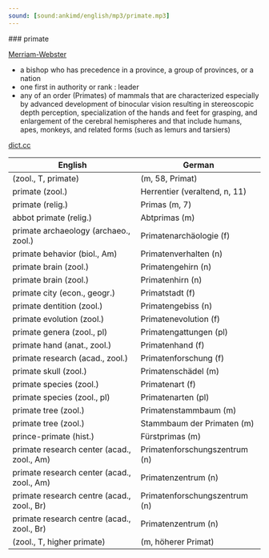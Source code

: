 ```yaml
---
sound: [sound:ankimd/english/mp3/primate.mp3]
---
```


\### primate

[Merriam-Webster](https://www.merriam-webster.com/dictionary/primate)

- a bishop who has precedence in a province, a group of provinces, or a nation
- one first in authority or rank : leader
- any of an order (Primates) of mammals that are characterized especially by advanced development of binocular vision resulting in stereoscopic depth perception, specialization of the hands and feet for grasping, and enlargement of the cerebral hemispheres and that include humans, apes, monkeys, and related forms (such as lemurs and tarsiers)

[dict.cc](https://www.dict.cc/primate)

| English        | German       |
| -------------- | ------------ |
|  (zool., T, primate) |  (m, 58, Primat) |
| primate (zool.) | Herrentier (veraltend, n, 11) |
| primate (relig.) | Primas (m, 7) |
| abbot primate (relig.) | Abtprimas (m) |
| primate archaeology (archaeo., zool.) | Primatenarchäologie (f) |
| primate behavior (biol., Am) | Primatenverhalten (n) |
| primate brain (zool.) | Primatengehirn (n) |
| primate brain (zool.) | Primatenhirn (n) |
| primate city (econ., geogr.) | Primatstadt (f) |
| primate dentition (zool.) | Primatengebiss (n) |
| primate evolution (zool.) | Primatenevolution (f) |
| primate genera (zool., pl) | Primatengattungen (pl) |
| primate hand (anat., zool.) | Primatenhand (f) |
| primate research (acad., zool.) | Primatenforschung (f) |
| primate skull (zool.) | Primatenschädel (m) |
| primate species (zool.) | Primatenart (f) |
| primate species (zool., pl) | Primatenarten (pl) |
| primate tree (zool.) | Primatenstammbaum (m) |
| primate tree (zool.) | Stammbaum der Primaten (m) |
| prince-primate (hist.) | Fürstprimas (m) |
| primate research center (acad., zool., Am) | Primatenforschungszentrum (n) |
| primate research center (acad., zool., Am) | Primatenzentrum (n) |
| primate research centre (acad., zool., Br) | Primatenforschungszentrum (n) |
| primate research centre (acad., zool., Br) | Primatenzentrum (n) |
|  (zool., T, higher primate) |  (m, höherer Primat) |
